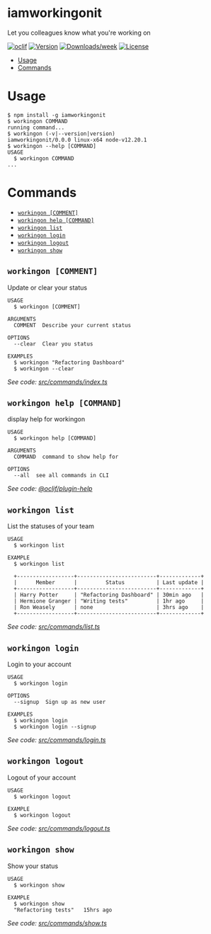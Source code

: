 iamworkingonit
==============

Let you colleagues know what you&#39;re working on

[![oclif](https://img.shields.io/badge/cli-oclif-brightgreen.svg)](https://oclif.io)
[![Version](https://img.shields.io/npm/v/iamworkingonit.svg)](https://npmjs.org/package/iamworkingonit)
[![Downloads/week](https://img.shields.io/npm/dw/iamworkingonit.svg)](https://npmjs.org/package/iamworkingonit)
[![License](https://img.shields.io/npm/l/iamworkingonit.svg)](https://github.com/olliswe/iamworkingonit-cli/blob/master/package.json)

<!-- toc -->
* [Usage](#usage)
* [Commands](#commands)
<!-- tocstop -->
# Usage
<!-- usage -->
```sh-session
$ npm install -g iamworkingonit
$ workingon COMMAND
running command...
$ workingon (-v|--version|version)
iamworkingonit/0.0.0 linux-x64 node-v12.20.1
$ workingon --help [COMMAND]
USAGE
  $ workingon COMMAND
...
```
<!-- usagestop -->
# Commands
<!-- commands -->
* [`workingon [COMMENT]`](#workingon-comment)
* [`workingon help [COMMAND]`](#workingon-help-command)
* [`workingon list`](#workingon-list)
* [`workingon login`](#workingon-login)
* [`workingon logout`](#workingon-logout)
* [`workingon show`](#workingon-show)

## `workingon [COMMENT]`

Update or clear your status

```
USAGE
  $ workingon [COMMENT]

ARGUMENTS
  COMMENT  Describe your current status

OPTIONS
  --clear  Clear you status

EXAMPLES
  $ workingon "Refactoring Dashboard"
  $ workingon --clear
```

_See code: [src/commands/index.ts](https://github.com/olliswe/iamworkingonit-cli/blob/v0.0.0/src/commands/index.ts)_

## `workingon help [COMMAND]`

display help for workingon

```
USAGE
  $ workingon help [COMMAND]

ARGUMENTS
  COMMAND  command to show help for

OPTIONS
  --all  see all commands in CLI
```

_See code: [@oclif/plugin-help](https://github.com/oclif/plugin-help/blob/v3.2.1/src/commands/help.ts)_

## `workingon list`

List the statuses of your team

```
USAGE
  $ workingon list

EXAMPLE
  $ workingon list

  +------------------+-------------------------+-------------+
  |      Member      |         Status          | Last update |
  +------------------+-------------------------+-------------+
  | Harry Potter     | "Refactoring Dashboard" | 30min ago   |
  | Hermione Granger | "Writing tests"         | 1hr ago     |
  | Ron Weasely      | none                    | 3hrs ago    |
  +------------------+-------------------------+-------------+
```

_See code: [src/commands/list.ts](https://github.com/olliswe/iamworkingonit-cli/blob/v0.0.0/src/commands/list.ts)_

## `workingon login`

Login to your account

```
USAGE
  $ workingon login

OPTIONS
  --signup  Sign up as new user

EXAMPLES
  $ workingon login
  $ workingon login --signup
```

_See code: [src/commands/login.ts](https://github.com/olliswe/iamworkingonit-cli/blob/v0.0.0/src/commands/login.ts)_

## `workingon logout`

Logout of your account

```
USAGE
  $ workingon logout

EXAMPLE
  $ workingon logout
```

_See code: [src/commands/logout.ts](https://github.com/olliswe/iamworkingonit-cli/blob/v0.0.0/src/commands/logout.ts)_

## `workingon show`

Show your status

```
USAGE
  $ workingon show

EXAMPLE
  $ workingon show
  "Refactoring tests"   15hrs ago
```

_See code: [src/commands/show.ts](https://github.com/olliswe/iamworkingonit-cli/blob/v0.0.0/src/commands/show.ts)_
<!-- commandsstop -->
